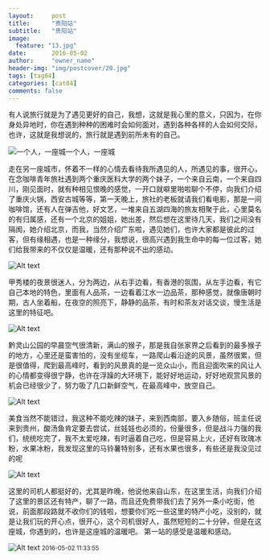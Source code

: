 ```yaml
---
layout:     post
title:      "贵阳站"
subtitle:   "贵阳站"
image:
  feature: "13.jpg"
date:       2016-05-02 
author:     "owner_name"
header-img: "img/postcover/20.jpg"
tags: [tag04]
categories: [cat04]
comments: false
---
```


有人说旅行就是为了遇见更好的自己，我想，这就是我心里的意义，只因为，在你身处异地时，你在遇到种种的困难时会如何面对，遇到各种各样的人会如何交际，也许，这就是我想说的，旅行就是遇到前所未有的自己。

![一个人，一座城一个人，一座城](http://7xtust.com1.z0.glb.clouddn.com/1.jpg "一个人，一座城一个人，一座城")
                       

走在另一座城市，怀着不一样的心情去看待我所遇见的人，所遇见的事，很开心，在念咖啡青年旅社遇到两个重庆医科大学的两个妹子，一个来自云南，一个来自四川，刚见面时，就有种相见恨晚的感觉，一开口就噼里啪啦聊个不停，向我们介绍了重庆火锅，西安古城等等，第一天晚上，旅社的老板就请我们看电影，那是一间咖啡馆，还有人在弹吉他，好文艺，一堆来自五湖四海的旅友相聚于此，心里莫名的有归属感，还有一个北京的姐姐，她出差，然后想在这里待几天，我们之间没有隔阂，她介绍北京，而我，当然介绍广东啦，遇见她们，也许大家都是彼此的过客，但有缘相遇，也是一种缘分，我想说，很高兴遇到我生命中的每一位过客，她们给我带来的不仅仅是温暖，还有那种说不出的感动。

 
![Alt text](http://7xtust.com1.z0.glb.clouddn.com/2.jpg "念咖啡青年旅舍")
                  

甲秀楼的夜景很迷人，分为两边，从右手边看，有香港的氛围，从左手边看，有它自己本地的特色，里面有人品茶，一边看着江水一边品茶，那种感觉，就像唐朝时期，古人坐着船，在夜空的照亮下，静静的品茶，有时和茶友对话交谈，慢生活是这里的特征吧。

 
![Alt text](http://7xtust.com1.z0.glb.clouddn.com/3.jpg "甲秀楼的夜景")
                 

黔灵山公园的早晨空气很清新，满山的猴子，那是我自张家界之后看到的最多猴子的地方，心里还是蛮害怕的，没有坐缆车，一路爬山看沿途的风景，虽然很累，但是很值得，爬到最高峰时，看到的风景真的是一览众山小，而且迎面吹来的风让人的心情都变得很宁静，也许在浮躁的大环境下，能好好地运动，好好地观赏风景的机会已经很少了，努力吸了几口新鲜空气，在最高峰中，放空自己。

 
![Alt text](http://7xtust.com1.z0.glb.clouddn.com/4.jpg "黔灵山的最高处")
                 
 
美食当然不能错过，我这种不能吃辣的妹子，来到西南部，要入乡随俗，班主任说来到贵州，酸汤鱼肯定要去尝试，丝娃娃也必须的，份量很多，但是战斗力强的我们，统统吃完了，我不太爱吃辣，有时逼着自己吃，但是容易上火，还好有玫瑰冰粉，水果冰粉，我发现这里的马铃薯特别多，还有水果也很多，有些还是我没见过的呢

 
![Alt text](http://7xtust.com1.z0.glb.clouddn.com/5.jpg "老凯里酸汤鱼")
               
这里的司机人都挺好的，尤其是昨晚，他说他来自山东，在这里生活，向我们介绍了这里的景区还有特产，聊了一路，而且还免费带我们去了另外一条小吃街，他说，前面那段路就不收你们的钱啦，想要你们吃一些这里的特产小吃，没别的，就是让我们玩的开心点，很开心，这个司机很好人，虽然短短的二十分钟，但是在这座城，你遇到的，也许是这座城的温暖吧。         第一站的感受是温暖和感动。 
         
![Alt text](http://7xtust.com1.z0.glb.clouddn.com/6.jpg "在大街上吃的台湾棉花糖，很久在大街吃东西")
<small>2016-05-02 11:33:55</small>
